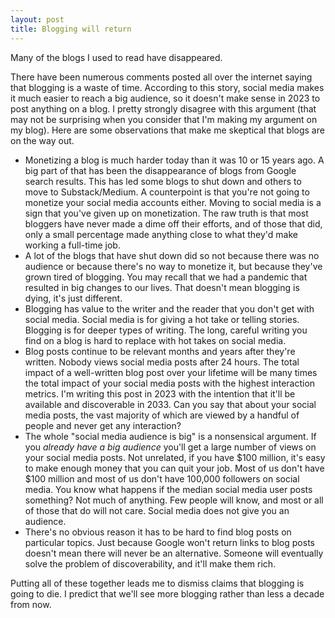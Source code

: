 ```yaml
---
layout: post
title: Blogging will return
---
```

Many of the blogs I used to read have disappeared. 

There have been numerous comments posted all over the internet saying that blogging is a waste of time. According to this story, social media makes it much easier to reach a big audience, so it doesn't make sense in 2023 to post anything on a blog. I pretty strongly disagree with this argument (that may not be surprising when you consider that I'm making my argument on my blog). Here are some observations that make me skeptical that blogs are on the way out.

- Monetizing a blog is much harder today than it was 10 or 15 years ago. A big part of that has been the disappearance of blogs from Google search results. This has led some blogs to shut down and others to move to Substack/Medium. A counterpoint is that you're not going to monetize your social media accounts either. Moving to social media is a sign that you've given up on monetization. The raw truth is that most bloggers have never made a dime off their efforts, and of those that did, only a small percentage made anything close to what they'd make working a full-time job.
- A lot of the blogs that have shut down did so not because there was no audience or because there's no way to monetize it, but because they've grown tired of blogging. You may recall that we had a pandemic that resulted in big changes to our lives. That doesn't mean blogging is dying, it's just different.
- Blogging has value to the writer and the reader that you don't get with social media. Social media is for giving a hot take or telling stories. Blogging is for deeper types of writing. The long, careful writing you find on a blog is hard to replace with hot takes on social media.
- Blog posts continue to be relevant months and years after they're written. Nobody views social media posts after 24 hours. The total impact of a well-written blog post over your lifetime will be many times the total impact of your social media posts with the highest interaction metrics. I'm writing this post in 2023 with the intention that it'll be available and discoverable in 2033. Can you say that about your social media posts, the vast majority of which are viewed by a handful of people and never get any interaction?
- The whole "social media audience is big" is a nonsensical argument. If you *already have a big audience* you'll get a large number of views on your social media posts. Not unrelated, if you have $100 million, it's easy to make enough money that you can quit your job. Most of us don't have $100 million and most of us don't have 100,000 followers on social media. You know what happens if the median social media user posts something? Not much of anything. Few people will know, and most or all of those that do will not care. Social media does not give you an audience.
- There's no obvious reason it has to be hard to find blog posts on particular topics. Just because Google won't return links to blog posts doesn't mean there will never be an alternative. Someone will eventually solve the problem of discoverability, and it'll make them rich.

Putting all of these together leads me to dismiss claims that blogging is going to die. I predict that we'll see more blogging rather than less a decade from now.